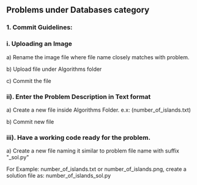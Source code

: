 ## Problems under Databases category

### 1. Commit Guidelines:

### i. Uploading an Image

a) Rename the image file where file name closely matches with problem. 

b) Upload file under Algorithms folder

c) Commit the file


### ii). Enter the Problem Description in Text format

a) Create a new file inside Algorithms Folder. e.x: (number_of_islands.txt) 

b) Commit new file 


### iii). Have a working code ready for the problem.

a) Create a new file naming it similar to problem file name with suffix "_sol.py"

For Example:  number_of_islands.txt or number_of_islands.png, create a solution file as:  number_of_islands_sol.py

